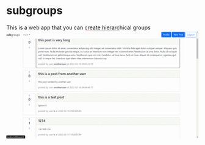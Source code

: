 # subgroups
This is a web app that you can create hierarchical groups 
![Screenhot Collection](.\screenshot\screenshots.gif)

